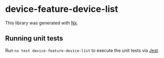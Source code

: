 # device-feature-device-list

This library was generated with [Nx](https://nx.dev).

## Running unit tests

Run `nx test device-feature-device-list` to execute the unit tests via [Jest](https://jestjs.io).
